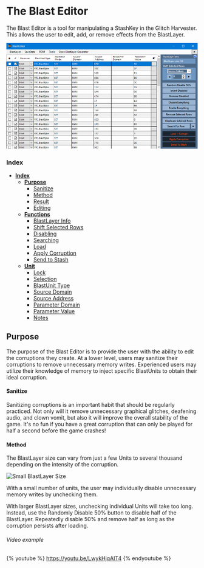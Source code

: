 # The Blast Editor

The Blast Editor is a tool for manipulating a StashKey in the Glitch Harvester.  This allows the user to edit, add, or remove effects from the BlastLayer.  

![RTC 3.8 Blast Editor](/assets/blast-editor-guide/blast-full-image.png)


### Index

* [**Index**](#index "Self appointed!")
  * [**Purpose**](#purpose)
    * [Sanitize](#Sanitize)
    * [Method](#method)
    * [Result](#result)
    * [Editing](#editing)
  * [**Functions**](#functions)
  	* [BlastLayer Info](#blastlayer-info)
  	* [Shift Selected Rows](#shift-selected-rows)
  	* [Disabling](#disabling-functions)
  	* [Searching](#searching)
  	* [Load](#load)
  	* [Apply Corruption](#apply-corruption)
  	* [Send to Stash](#send-to-stash)
  * [**Unit**](#category)
  	* [Lock](#lock)
  	* [Selection](#selection)
  	* [BlastUnit Type](#blastunit-type)
  	* [Source Domain](#source-domain)
  	* [Source Address](#source-address)
  	* [Parameter Domain](#parameter-domain)
  	* [Parameter Value](#parameter-value)
  	* [Notes](#notes)

## Purpose

The purpose of the Blast Editor is to provide the user with the ability to edit the corruptions they create.  At a lower level, users may sanitize their corruptions to remove unnecessary memory writes.  Experienced users may utilize their knowledge of memory to inject specific BlastUnits to obtain their ideal corruption.

#### Sanitize

Sanitizing corruptions is an important habit that should be regularly practiced.  Not only will it remove unnecessary graphical glitches, deafening audio, and clown vomit, but also it will improve the overall stability of the game.  It's no fun if you have a great corruption that can only be played for half a second before the game crashes!

#### Method

The BlastLayer size can vary from just a few Units to several thousand depending on the intensity of the corruption.  

![Small BlastLayer Size](/assets/blast-editor/guide/blast-layer-individual.png)

With a small number of units, the user may individually disable unnecessary memory writes by unchecking them.  

With larger BlastLayer sizes, unchecking individual Units will take too long.  Instead, use the Randomly Disable 50% button to disable half of the BlastLayer.  Repeatedly disable 50% and remove half as long as the corruption persists after loading.

###### Video example

{% youtube %} https://youtu.be/LwykHjqAIT4 {% endyoutube %}
